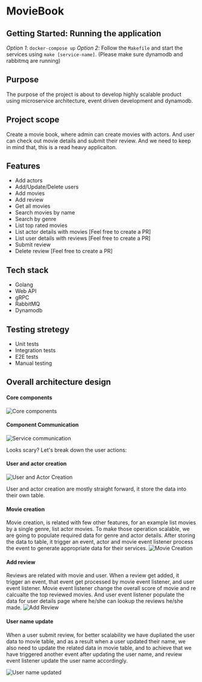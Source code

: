 # MovieBook

## Getting Started: Running the application

_Option 1_: `docker-compose up`
_Option 2_: Follow the `Makefile` and start the services using `make [service-name]`. (Please make sure dynamodb and rabbitmq are running)

## Purpose

The purpose of the project is about to develop highly scalable product using microservice architecture, event driven development and dynamodb.

## Project scope

Create a movie book, where admin can create movies with actors. And user can check out movie details and submit their review. And we need to keep in mind that, this is a read heavy applicaiton.

## Features

- Add actors
- Add/Update/Delete users
- Add movies
- Add review
- Get all movies
- Search movies by name
- Search by genre
- List top rated movies
- List actor details with movies [Feel free to create a PR]
- List user details with reviews [Feel free to create a PR]
- Submit review
- Delete review [Feel free to create a PR]

## Tech stack

- Golang
- Web API
- gRPC
- RabbitMQ
- Dynamodb

## Testing stretegy

- Unit tests
- Integration tests
- E2E tests
- Manual testing

## Overall architecture design

#### Core components

![Core components](https://github.com/user-attachments/assets/a205cc5d-af14-4a96-96d7-c843b9d7af15)

#### Component Communication

![Service communication](https://github.com/user-attachments/assets/90c4d251-64ee-4374-9a6a-ea727cf2e28d)

Looks scary? Let's break down the user actions:

#### User and actor creation

![User and Actor Creation](https://github.com/user-attachments/assets/cfcfa29b-48f2-40ea-a65e-4ceed83c9d82)

User and actor creation are mostly straight forward, it store the data into their own table.

#### Movie creation

Movie creation, is related with few other features, for an example list movies by a single genre, list actor movies. To make those operation scalable, we are going to populate required data for genre and actor details. After storing the data to table, it trigger an event, actor and movie event listener process the event to generate appropriate data for their services.
![Movie Creation](https://github.com/user-attachments/assets/afe41414-02a6-4161-85cd-3202edbdf2b0)

#### Add review

Reviews are related with movie and user. When a review get added, it trigger an event, that event get processed by movie event listener, and user event listener. Movie event listener change the overall score of movie and re calcualte the top reviewed movies. And user event listener populate the data for user details page where he/she can lookup the reviews he/she made.
![Add Review](https://github.com/user-attachments/assets/3dd1d0cf-934f-4d96-a45f-f83950cbf62a)

#### User name update

When a user submit review, for better scalability we have dupliated the user data to movie table, and as a result when a user updated their name, we also need to update the related data in movie table, and to achieve that we have triggered another event after updating the user name, and review event listener update the user name accordingly.

![User name updated](https://github.com/user-attachments/assets/d65bee2a-a321-4042-9379-d0d5042c0a78)
